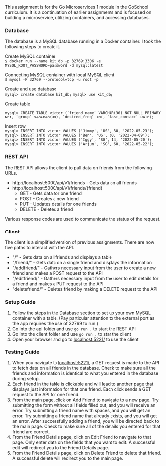 This assignment is for the Go Microservices 1 module in the GoSchool curriculum. It is a continuation of earlier assignments and is focused on building a microservice, utilizing containers, and accessing databases.

### Database
The database is a MySQL database running in a Docker container. I took the following steps to create it.

Create MySQL container  
`$ docker run --name kit_db -p 32769:3306 -e MYSQL_ROOT_PASSWORD=password -d mysql:latest`

Connecting MySQL container with local MySQL client  
`$ mysql -P 32769 --protocol=tcp -u root -p`

Create and use database  
`mysql> create database kit_db;`
`mysql> use kit_db;`

Create table

	mysql> CREATE TABLE victor (`friend_name` VARCHAR(30) NOT NULL PRIMARY KEY, `group` VARCHAR(30), `desired_freq` INT, `last_contact` DATE);

Insert row  
`mysql> INSERT INTO victor VALUES ('Jimmy', 'US', 30, '2022-05-23');`  
`mysql> INSERT INTO victor VALUES ('Ben', 'US', 60, '2022-04-09');`  
`mysql> INSERT INTO victor VALUES ('Iggy', 'SG', 14, '2022-05-20');`  
`mysql> INSERT INTO victor VALUES ('Arjun', 'SG', 60, '2022-05-22');`  

### REST API
The REST API allows the client to pull data on friends from the following URLs.
- http://localhost:5000/api/v1/friends - Gets data on all friends
- http://localhost:5000/api/v1/friends/{friend}
	- GET - Gets data for one friend
	- POST - Creates a new friend
	- PUT - Updates details for one friends
	- DELETE - Deletes a friend

Various response codes are used to communicate the status of the request.

### Client
The client is a simplified version of previous assignments. There are now five paths to interact with the API.
- "/" - Gets data on all friends and displays a table
- "/friend/" - Gets data on a single friend and displays the information
- "/addfriend/" - Gathers necessary input from the user to create a new friend and makes a POST request to the API
- "/editfriend/" - Gathers necessary input from the user to edit details for a friend and makes a PUT request to the API
- "deletefriend/" - Deletes friend by making a DELETE request to the API

### Setup Guide
1. Follow the steps in the Database section to set up your own MySQL container with a table. (Pay particular attention to the external port as the app requires the use of 32769 to run.)
2. Go into the api folder and use `go run .` to start the REST API
3. Go into the client folder and use `go run .` to star the client
4. Open your browser and go to [localhost:5221/](localhost:5221/) to use the client

### Testing Guide
1. When you navigate to [localhost:5221/](localhost:5221/), a GET request is made to the API to fetch data on all friends in the database. Check to make sure all the friends and information is identical to what you entered in the database during setup.
2. Each friend in the table is clickable and will lead to another page that displays just information for that one friend. Each click sends a GET request to the API for one friend.
3. From the main page, click on Add Friend to navigate to a new page. Try submitting the form without all fields filled out, and you will receive an error. Try submitting a friend name with spaces, and you will get an error. Try submitting a friend name that already exists, and you will get an error. After successfully adding a friend, you will be directed back to the main page. Check to make sure all of the details you entered for that friend are correct.
4. From the Friend Details page, click on Edit Friend to navigate to that page. Only enter data on the fields that you want to edit. A successful edit will redirect you to the Friend Details page.
5. From the Friend Details page, click on Delete Friend to delete that friend. A successful delete will redirect you to the main page.
